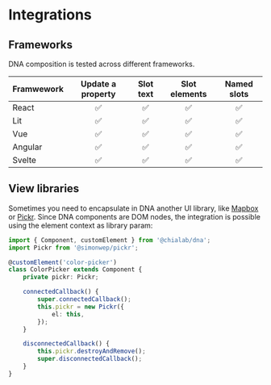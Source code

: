 # Integrations

## Frameworks

DNA composition is tested across different frameworks.

| Framwework | Update a property | Slot text | Slot elements | Named slots |
| ---------- | :---------------: | :-------: | :-----------: | :---------: |
| React      |        ✅         |    ✅     |      ✅       |     ✅      |
| Lit        |        ✅         |    ✅     |      ✅       |     ✅      |
| Vue        |        ✅         |    ✅     |      ✅       |     ✅      |
| Angular    |        ✅         |    ✅     |      ✅       |     ✅      |
| Svelte     |        ✅         |    ✅     |      ✅       |     ✅      |

## View libraries

Sometimes you need to encapsulate in DNA another UI library, like [Mapbox](https://github.com/mapbox/mapbox-gl-js) or [Pickr](https://github.com/Simonwep/pickr). Since DNA components are DOM nodes, the integration is possible using the element context as library param:

```ts
import { Component, customElement } from '@chialab/dna';
import Pickr from '@simonwep/pickr';

@customElement('color-picker')
class ColorPicker extends Component {
    private pickr: Pickr;

    connectedCallback() {
        super.connectedCallback();
        this.pickr = new Pickr({
            el: this,
        });
    }

    disconnectedCallback() {
        this.pickr.destroyAndRemove();
        super.disconnectedCallback();
    }
}
```
